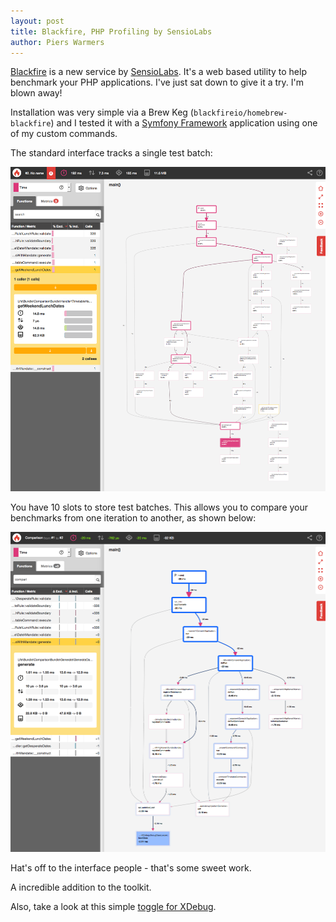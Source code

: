 ```yaml
---
layout: post
title: Blackfire, PHP Profiling by SensioLabs 
author: Piers Warmers
---
```


[Blackfire](https://blackfire.io) is a new service by [SensioLabs](http://sensiolabs.com/). It's a web based utility to help benchmark your PHP 
applications. I've just sat down to give it a try. I'm blown away!

Installation was very simple via a Brew Keg (`blackfireio/homebrew-blackfire`) and I tested it with a [Symfony Framework](http://symfony.com/)
application using one of my custom commands.

The standard interface tracks a single test batch:

[![Blackfire](/images/2015-02/blackfire.png)](/images/2015-02/blackfire.png)

You have 10 slots to store test batches. This allows you to compare your benchmarks from one iteration
to another, as shown below:

[![Blackfire](/images/2015-02/blackfire-comparison.png)](/images/2015-02/blackfire-comparison.png)

Hat's off to the interface people - that's some sweet work.

A incredible addition to the toolkit.

Also, take a look at this simple [toggle for XDebug](http://tech.enekochan.com/en/2015/03/06/disable-xdebug-temporary-while-using-blackfireio/).
